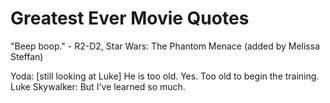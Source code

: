 # Greatest Ever Movie Quotes

"Beep boop." - R2-D2, Star Wars: The Phantom Menace (added by Melissa Steffan)

Yoda: [still looking at Luke] He is too old. Yes. Too old to begin the training.
Luke Skywalker: But I've learned so much.
